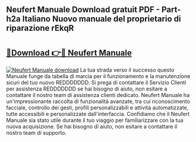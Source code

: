 ## Neufert Manuale Download gratuit PDF - Part-h2a Italiano Nuovo manuale del proprietario di riparazione rEkqR

# <h2><a href="http://dfdhwjf.blite.top/?on=Neufert+Manuale">🔗Download 👉🔴 Neufert Manuale</a></h2>

[![Neufert Manuale download](https://i.imgur.com/lujVjoI.png)](http://dfdhwjf.blite.top/?on=Neufert+Manuale)
La tua strada verso il successo questo Manuale funge da tabella di marcia per il funzionamento e la manutenzione sicuri del tuo nuovo REDDDDDDD. Si prega di contattare il Servizio Clienti per assistenza REDDDDDDD se hai bisogno di aiuto, non esitare a contattare il nostro team di assistenza clienti dedicato. Neufert Manuale ha un'impressionante raccolta di funzionalità avanzate, tra cui riconoscimento facciale, controllo dei gesti, profili personalizzabili e attività automatizzate, tutte accessibili e personalizzate dall'interfaccia. Confidiamo che il Neufert Manuale sia stato utile durante il tuo viaggio per familiarizzare con la tua nuova acquisizione. Se hai bisogno di aiuto, non esitare a contattare il nostro team di supporto.
